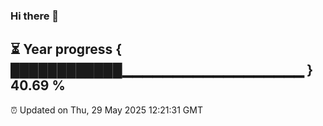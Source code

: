 ### Hi there 👋
⏳ Year progress { ████████████▁▁▁▁▁▁▁▁▁▁▁▁▁▁▁▁▁▁ } 40.69 %
---
⏰ Updated on Thu, 29 May 2025 12:21:31 GMT

